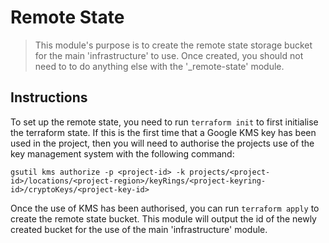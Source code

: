 # Remote State

> This module's purpose is to create the remote state storage bucket for the main 'infrastructure' to use. Once created, you should not need to to do anything else with the '\_remote-state' module.

## Instructions

To set up the remote state, you need to run `terraform init` to first initialise the terraform state. If this is the first time that a Google KMS key has been used in the project, then you will need to authorise the projects use of the key management system with the following command:

```
gsutil kms authorize -p <project-id> -k projects/<project-id>/locations/<project-region>/keyRings/<project-keyring-id>/cryptoKeys/<project-key-id>
```

Once the use of KMS has been authorised, you can run `terraform apply` to create the remote state bucket. This module will output the id of the newly created bucket for the use of the main 'infrastructure' module.
